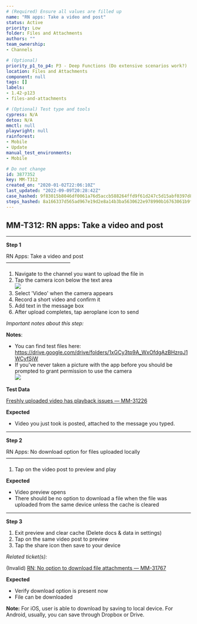 ```yaml
---
# (Required) Ensure all values are filled up
name: "RN apps: Take a video and post"
status: Active
priority: Low
folder: Files and Attachments
authors: ""
team_ownership: 
- Channels

# (Optional)
priority_p1_to_p4: P3 - Deep Functions (Do extensive scenarios work?)
location: Files and Attachments
component: null
tags: []
labels: 
- 1.42-p123
- files-and-attachments

# (Optional) Test type and tools
cypress: N/A
detox: N/A
mmctl: null
playwright: null
rainforest: 
- Mobile
- Update
manual_test_environments: 
- Mobile

# Do not change
id: 3877352
key: MM-T312
created_on: "2020-01-02T22:06:10Z"
last_updated: "2022-09-09T20:28:42Z"
case_hashed: 9f83015b8046df0061a76d5accb588264ffd9f61d247c5d15abf0397d86aea23f8e4e3fc1db870741933c332656854a2
steps_hashed: 8a166337d565ad967e19d2e8a14b3ba5630622e978990b16763061b9f7ac5aa6ed39ae9cfb2cb3e1ff9d4a5b4173dbe6
---
```


<!-- (Auto-generated) Based on frontmatter's "key" and "name" -->

## MM-T312: RN apps: Take a video and post

---

**Step 1**

RN Apps: Take a video and post\
–––––––––––––––––––––––––

1. Navigate to the channel you want to upload the file in
2. Tap the camera icon below the text area\
   ![](https://smartbear-tm4j-prod-us-west-2-attachment-rich-text.s3.us-west-2.amazonaws.com/embedded-f3277290f945470c4add5d21ef3dc7ca7b74388fc7152bfb6b99ae58c66a95a8-1588774844443-1588774844443.png)
3. Select 'Video' when the camera appears
4. Record a short video and confirm it
5. Add text in the message box
6. After upload completes, tap aeroplane icon to send

_Important notes about this step:_

**Notes**:

- You can find test files here: <https://drive.google.com/drive/folders/1xGCy3tp9A_WxOfdgAzBHzrqJ1WCyfSjW>
- If you've never taken a picture with the app before you should be prompted to grant permission to use the camera\
  ![](https://smartbear-tm4j-prod-us-west-2-attachment-rich-text.s3.us-west-2.amazonaws.com/embedded-f3277290f945470c4add5d21ef3dc7ca7b74388fc7152bfb6b99ae58c66a95a8-1588774773468-IMG_360B9ACD55C1-1.jpeg)

**Test Data**

[Freshly uploaded video has playback issues — MM-31226](https://mattermost.atlassian.net/browse/MM-31226)

**Expected**

- Video you just took is posted, attached to the message you typed.

---

**Step 2**

RN Apps: No download option for files uploaded locally\
–––––––––––––––––––––––––

1. Tap on the video post to preview and play

**Expected**

- Video preview opens
- There should be no option to download a file when the file was uploaded from the same device unless the cache is cleared

---

**Step 3**

1. Exit preview and clear cache (Delete docs & data in settings)
2. Tap on the same video post to preview
3. Tap the share icon then save to your device

_Related ticket(s):_

(Invalid) [RN: No option to download file attachments — MM-31767](https://mattermost.atlassian.net/browse/MM-31767)

**Expected**

- Verify download option is present now
- File can be downloaded

**Note:** For iOS, user is able to download by saving to local device. For Android, usually, you can save through Dropbox or Drive.
